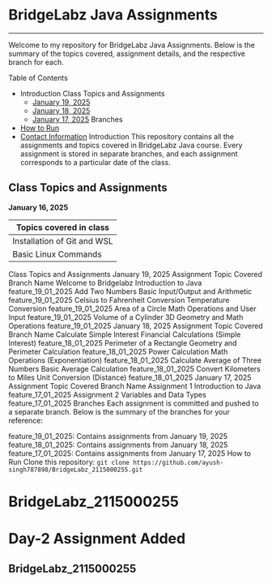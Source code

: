 # BridgeLabz Java Assignments
---
Welcome to my repository for BridgeLabz Java Assignments. Below is the summary of the topics covered, assignment details, and the respective branch for each.

Table of Contents
- Introduction
 Class Topics and Assignments
    - [January 19, 2025]()
    - [January 18, 2025]()
    - [January 17, 2025]()
Branches
- [How to Run]()
- [Contact Information]()
Introduction
This repository contains all the assignments and topics covered in BridgeLabz Java course. Every assignment is stored in separate branches, and each assignment corresponds to a particular date of the class.

## Class Topics and Assignments

**January 16, 2025**

| **Topics covered in class** |
|-------------------------|
| Installation of Git and WSL |
| Basic Linux Commands |



Class Topics and Assignments
January 19, 2025
Assignment	Topic Covered	Branch Name
Welcome to Bridgelabz	Introduction to Java	feature_19_01_2025
Add Two Numbers	Basic Input/Output and Arithmetic	feature_19_01_2025
Celsius to Fahrenheit Conversion	Temperature Conversion	feature_19_01_2025
Area of a Circle	Math Operations and User Input	feature_19_01_2025
Volume of a Cylinder	3D Geometry and Math Operations	feature_19_01_2025
January 18, 2025
Assignment	Topic Covered	Branch Name
Calculate Simple Interest	Financial Calculations (Simple Interest)	feature_18_01_2025
Perimeter of a Rectangle	Geometry and Perimeter Calculation	feature_18_01_2025
Power Calculation	Math Operations (Exponentiation)	feature_18_01_2025
Calculate Average of Three Numbers	Basic Average Calculation	feature_18_01_2025
Convert Kilometers to Miles	Unit Conversion (Distance)	feature_18_01_2025
January 17, 2025
Assignment	Topic Covered	Branch Name
Assignment 1	Introduction to Java	feature_17_01_2025
Assignment 2	Variables and Data Types	feature_17_01_2025
Branches
Each assignment is committed and pushed to a separate branch. Below is the summary of the branches for your reference:

feature_19_01_2025: Contains assignments from January 19, 2025
feature_18_01_2025: Contains assignments from January 18, 2025
feature_17_01_2025: Contains assignments from January 17, 2025
How to Run
Clone this repository:
` git clone https://github.com/ayush-singh787898/BridgeLabz_2115000255.git `

# BridgeLabz_2115000255



# Day-2 Assignment Added
##  BridgeLabz_2115000255